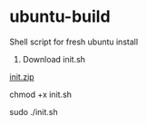 # ubuntu-build
Shell script for fresh ubuntu install 

1. Download init.sh 

[init.zip](https://github.com/Winter-py/ubuntu-build/files/8729291/init.zip)

chmod +x init.sh

sudo ./init.sh
